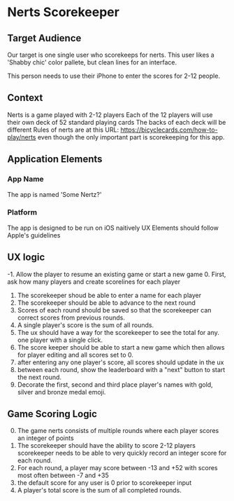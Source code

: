 # Nerts Scorekeeper

## Target Audience
Our target is one single user who scorekeeps for nerts. This user likes a 'Shabby chic' color pallete, but clean lines for an interface.

This person needs to use their iPhone to enter the scores for 2-12 people.

## Context
Nerts is a game played with 2-12 players
Each of the 12 players will use their own deck of 52 standard playing cards
The backs of each deck will be different
Rules of nerts are at this URL: https://bicyclecards.com/how-to-play/nerts even though the only important part is scorekeeping for this app.

## Application Elements

### App Name
The app is named 'Some Nertz?'

### Platform
The app is designed to be run on iOS naitively 
UX Elements should follow Apple's guidelines

## UX logic
-1. Allow the player to resume an existing game or start a new game
0. First, ask how many players and create scorelines for each player
1. The scorekeeper shoud be able to enter a name for each player
2. The scorekeeper should be able to advance to the next round
3. Scores of each round should be saved so that the scorekeeper can correct scores from previous rounds.
4. A single player's score is the sum of all rounds.
5. The ux should have a way for the scorekeeper to see the total for any. one player with a single click.
6. The score keeper should be able to start a new game which then allows for player editing and all scores set to 0.
7. after entering any one player's score, all scores should update in the ux
8. between each round, show the leaderboard with a "next" button to start the next round.
9. Decorate the first, second and third place player's names with gold, silver and bronze medal emoji.

## Game Scoring Logic
0. The game nerts consists of multiple rounds where each player scores an integer of points
1. The scorekeeper should have the ability to score 2-12 players
scorekeeper needs to be able to very quickly record an integer score for each round. 
2. For each round, a player may score between -13 and +52 with scores most often between -7 and +35
3. the default score for any user is 0 prior to scorekeeper input
4. A player's total score is the sum of all completed rounds.